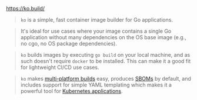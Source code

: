 https://ko.build/

> `ko` is a simple, fast container image builder for Go applications.

> It's ideal for use cases where your image contains a single Go application without many dependencies on the OS base image (e.g., no cgo, no OS package dependencies).

> `ko` builds images by executing `go build` on your local machine, and as such doesn't require `docker` to be installed. This can make it a good fit for lightweight CI/CD use cases.

> `ko` makes [multi-platform builds](https://ko.build/features/multi-platform/) easy, produces [SBOMs](https://ko.build/features/sboms/) by default, and includes support for simple YAML templating which makes it a powerful tool for [Kubernetes applications](https://ko.build/features/k8s/).